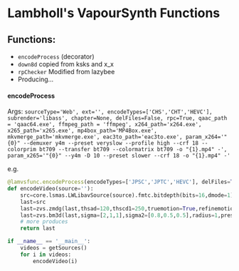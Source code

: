 # Lambholl's VapourSynth Functions

## Functions:
* `encodeProcess` (decorator)
* `down8d` copied from ksks and x_x
* `rpChecker` Modified from lazybee
* Producing...

#### encodeProcess
Args: `sourceType='Web', ext='', encodeTypes=['CHS','CHT','HEVC'], subrender='libass', chapter=None, delFiles=False, rpc=True, qaac_path = 'qaac64.exe', ffmpeg_path = 'ffmpeg', x264_path='x264.exe', x265_path='x265.exe', mp4box_path='MP4Box.exe', mkvmerge_path='mkvmerge.exe', eac3to_path='eac3to.exe', param_x264='"{0}" --demuxer y4m --preset veryslow --profile high --crf 18 --colorprim bt709 --transfer bt709 --colormatrix bt709 -o "{1}.mp4" -', param_x265='"{0}" --y4m -D 10 --preset slower --crf 18 -o "{1}.mp4" -'`  

e.g. 
```python
@lamvsfunc.encodeProcess(encodeTypes=['JPSC','JPTC','HEVC'], delFiles=True
def encodeVideo(source=''):
    src=core.lsmas.LWLibavSource(source).fmtc.bitdepth(bits=16,dmode=1)
    last=src
    last=zvs.zmdg(last,thsad=120,thscd1=250,truemotion=True,refinemotion=True,lf=0.2,cs=True)
    last=zvs.bm3d(last,sigma=[2,1,1],sigma2=[0.8,0.5,0.5],radius=1,preset='np',vt=1,mode='cuda_rtc')
    # more produces
    return last

if __name__ == '__main__':
    videos = getSources()
    for i in videos:
        encodeVideo(i)
```

